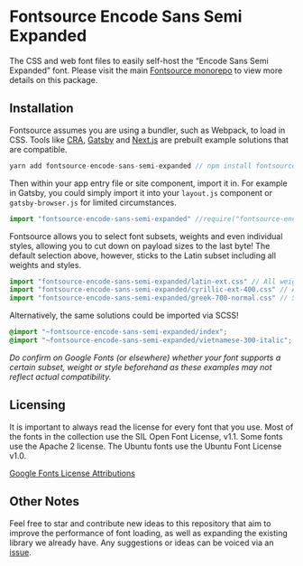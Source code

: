 # Fontsource Encode Sans Semi Expanded

The CSS and web font files to easily self-host the “Encode Sans Semi Expanded” font. Please visit the main [Fontsource monorepo](https://github.com/DecliningLotus/fontsource) to view more details on this package.

## Installation

Fontsource assumes you are using a bundler, such as Webpack, to load in CSS. Tools like [CRA](https://create-react-app.dev/), [Gatsby](https://www.gatsbyjs.org/) and [Next.js](https://nextjs.org/) are prebuilt example solutions that are compatible.

```javascript
yarn add fontsource-encode-sans-semi-expanded // npm install fontsource-encode-sans-semi-expanded
```

Then within your app entry file or site component, import it in. For example in Gatsby, you could simply import it into your `layout.js` component or `gatsby-browser.js` for limited circumstances.

```javascript
import "fontsource-encode-sans-semi-expanded" //require("fontsource-encode-sans-semi-expanded")
```

Fontsource allows you to select font subsets, weights and even individual styles, allowing you to cut down on payload sizes to the last byte! The default selection above, however, sticks to the Latin subset including all weights and styles.

```javascript
import "fontsource-encode-sans-semi-expanded/latin-ext.css" // All weights and styles included.
import "fontsource-encode-sans-semi-expanded/cyrillic-ext-400.css" // All styles included.
import "fontsource-encode-sans-semi-expanded/greek-700-normal.css" // Select either normal or italic.
```

Alternatively, the same solutions could be imported via SCSS!

```scss
@import "~fontsource-encode-sans-semi-expanded/index";
@import "~fontsource-encode-sans-semi-expanded/vietnamese-300-italic";
```

_Do confirm on Google Fonts (or elsewhere) whether your font supports a certain subset, weight or style beforehand as these examples may not reflect actual compatibility._

## Licensing

It is important to always read the license for every font that you use.
Most of the fonts in the collection use the SIL Open Font License, v1.1. Some fonts use the Apache 2 license. The Ubuntu fonts use the Ubuntu Font License v1.0.

[Google Fonts License Attributions](https://fonts.google.com/attribution)

## Other Notes

Feel free to star and contribute new ideas to this repository that aim to improve the performance of font loading, as well as expanding the existing library we already have. Any suggestions or ideas can be voiced via an [issue](https://github.com/DecliningLotus/fontsource/issues).
